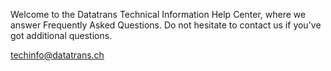 Welcome to the Datatrans Technical Information Help Center, where we answer Frequently Asked Questions. Do not hesitate to contact us if you've got additional questions.

techinfo@datatrans.ch

